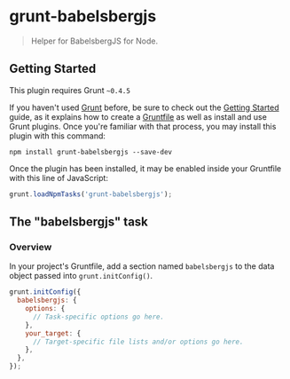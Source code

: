 # grunt-babelsbergjs

> Helper for BabelsbergJS for Node.

## Getting Started
This plugin requires Grunt `~0.4.5`

If you haven't used [Grunt](http://gruntjs.com/) before, be sure to check out the [Getting Started](http://gruntjs.com/getting-started) guide, as it explains how to create a [Gruntfile](http://gruntjs.com/sample-gruntfile) as well as install and use Grunt plugins. Once you're familiar with that process, you may install this plugin with this command:

```shell
npm install grunt-babelsbergjs --save-dev
```

Once the plugin has been installed, it may be enabled inside your Gruntfile with this line of JavaScript:

```js
grunt.loadNpmTasks('grunt-babelsbergjs');
```

## The "babelsbergjs" task

### Overview
In your project's Gruntfile, add a section named `babelsbergjs` to the data object passed into `grunt.initConfig()`.

```js
grunt.initConfig({
  babelsbergjs: {
    options: {
      // Task-specific options go here.
    },
    your_target: {
      // Target-specific file lists and/or options go here.
    },
  },
});
```
